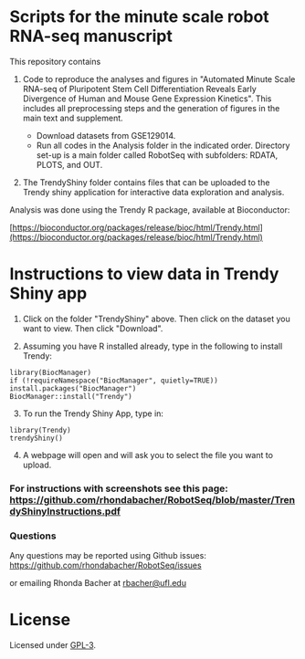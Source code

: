 # Scripts for the minute scale robot RNA-seq manuscript


This repository contains 

1. Code to reproduce the analyses and figures in "Automated Minute Scale RNA-seq of Pluripotent Stem Cell Differentiation Reveals Early Divergence of Human and Mouse Gene Expression Kinetics". This includes all preprocessing steps and the generation of figures in the main text and supplement. 

    * Download datasets from GSE129014.
    * Run all codes in the Analysis folder in the indicated order. Directory set-up is a main folder called RobotSeq with subfolders: RDATA, PLOTS, and OUT.
  
2. The TrendyShiny folder contains files that can be uploaded to the Trendy shiny application for interactive data exploration and analysis.

Analysis was done using the Trendy R package, available at Bioconductor:

[https://bioconductor.org/packages/release/bioc/html/Trendy.html](https://bioconductor.org/packages/release/bioc/html/Trendy.html)


# Instructions to view data in Trendy Shiny app


1. Click on the folder "TrendyShiny" above. Then click on the dataset you want to view. Then click "Download".

2. Assuming you have R installed already, type in the following to install Trendy:

```
library(BiocManager)
if (!requireNamespace("BiocManager", quietly=TRUE))
install.packages("BiocManager")
BiocManager::install("Trendy")
```

3. To run the Trendy Shiny App, type in:

```
library(Trendy)
trendyShiny()
```

4. A webpage will open and will ask you to select the file you want to upload. 


### For instructions with screenshots see this page: https://github.com/rhondabacher/RobotSeq/blob/master/TrendyShinyInstructions.pdf



### Questions

Any questions may be reported using Github issues: https://github.com/rhondabacher/RobotSeq/issues

or emailing Rhonda Bacher at rbacher@ufl.edu

# License

Licensed under [GPL-3](https://github.com/rhondabacher/RobotSeq/blob/master/LICENSE.md).

